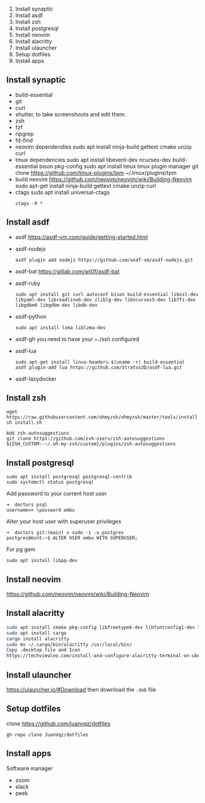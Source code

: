 1. Install synaptic
2. Install asdf
3. Install zsh
4. Install postgresql
5. Install neovim
6. Install alacritty
7. Install ulauncher
8. Setup dotfiles
9. Install apps

## Install synaptic

  - build-essential
  - git
  - curl
  - shutter, to take screenshoots and edit them.
  - zsh
  - fzf
  - ripgrep
  - fd-find
  - neovim dependendies
    sudo apt install ninja-build gettext cmake unzip curl
  - tmux dependencies
    sudo apt install libevent-dev ncurses-dev build-essential bison pkg-config
    sudo apt install tmux
    tmux plugin manager
    git clone https://github.com/tmux-plugins/tpm ~/.tmux/plugins/tpm
  - build neovim
    https://github.com/neovim/neovim/wiki/Building-Neovim
    sudo apt-get install ninja-build gettext cmake unzip curl
  - ctags
    sudo apt install universal-ctags
    ```
    ctags -R *
    ```

## Install asdf

  - asdf
    https://asdf-vm.com/guide/getting-started.html

  - asdf-nodejs
    ```
    asdf plugin add nodejs https://github.com/asdf-vm/asdf-nodejs.git
    ```

  - asdf-bat
    https://gitlab.com/wt0f/asdf-bat

  - asdf-ruby
    ```
    sudo apt install git curl autoconf bison build-essential libssl-dev libyaml-dev libreadline6-dev zliblg-dev libncurses5-dev libffi-dev libgdbm6 libgdbm-dev libdb-dev
    ```

  - asdf-python
    ```
    sudo apt install lzma liblzma-dev
    ```

  - asdf-gh
    you need to have your ~./ssh configured

  - asdf-lua
    ```
    sudo apt-get install linux-headers-$(uname -r) build-essential
    asdf plugin-add lua https://github.com/Stratus3D/asdf-lua.git
    ```

  - asdf-lazydocker

## Install zsh

```
wget https://raw.githubusercontent.com/ohmyzsh/ohmyzsh/master/tools/install.sh
sh install.sh

Add zsh-autosuggestions
git clone https://github.com/zsh-users/zsh-autosuggestions ${ZSH_CUSTOM:-~/.oh-my-zsh/custom}/plugins/zsh-autosuggestions
```

## Install postgresql

```
sudo apt install postgresql postgresql-contrib
sudo systemctl status postgresql
```

Add password to your current host user
```
➜  doctors psql
username=> \password ombu

```

Alter your host user with superuser privileges

```
➜  doctors git:(main) ✗ sudo -i -u postgres
postgres@mint:~$ ALTER USER ombu WITH SUPERUSER;
```

For pg gem

```
sudo apt install libpq-dev
```

## Install neovim

https://github.com/neovim/neovim/wiki/Building-Neovim

## Install alacritty

```bash
sudo apt install cmake pkg-config libfreetype6-dev libfontconfig1-dev libxcb-xfixes0-dev libxkbcommon-dev
sudo apt install cargo
cargo install alacritty
sudo mv ~/.cargo/bin/alacritty /usr/local/bin/
Copy .desktop file and Icon
https://techviewleo.com/install-and-configure-alacritty-terminal-on-ubuntu/?expand_article=1
```

## Install ulauncher

https://ulauncher.io/#Download
then download the `.deb` file

## Setup dotfiles

clone https://github.com/juanvqz/dotfiles

```
gh repo clone JuanVqz/dotfiles
```

## Install apps

Software manager
- zoom
- slack
- peek
